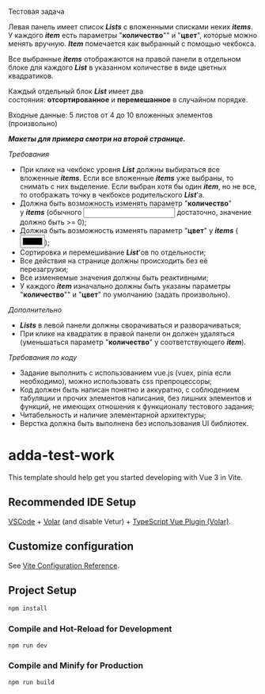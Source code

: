 Тестовая задача

Левая панель имеет список **_Lists_** с вложенными списками неких **_items_**. У каждого **_item_** есть параметры "**количество**"" и "**цвет**", которые можно менять вручную. **_Item_** помечается как выбранный с помощью чекбокса.

Все выбранные **_items_** отображаются на правой панели в отдельном блоке для каждого **_List_** в указанном количестве в виде цветных квадратиков.

Каждый отдельный блок **_List_** имеет два состояния: **отсортированное** и **перемешанное** в случайном порядке.

Входные данные: 5 листов от 4 до 10 вложенных элементов (произвольно)

**_Макеты для примера смотри на второй странице._**

_Требования_

*   При клике на чекбокс уровня **_List_** должны выбираться все вложенные **_items_**. Если все вложенные **_items_** уже выбраны, то снимать с них выделение. Если выбран хотя бы один **_item_**, но не все, то отображать точку в чекбоксе родительского **_List_**'a.
*   Должна быть возможность изменять параметр "**количество**" у **_items_** (обычного <input> достаточно, значение должно быть >= 0);
*   Должна быть возможность изменять параметр "**цвет**" у **_items_** (<input type="color">);
*   Сортировка и перемешивание **_List_**'ов по отдельности;
*   Все действия на странице должны происходить без её перезагрузки;
*   Все изменяемые значения должны быть реактивными;
*   У каждого **_item_** изначально должны быть указаны параметры "**количество**"" и "**цвет**" по умолчанию (задать произвольно).

_Дополнительно_

*   **_Lists_** в левой панели должны сворачиваться и разворачиваться;
*   При клике на квадратик в правой панели он должен удаляться (уменьшаться параметр "**количество**" у соответствующего **_item_**).

_Требования по коду_

*   Задание выполнить с использованием vue.js (vuex, pinia если необходимо), можно использовать css препроцессоры;
*   Код должен быть написан понятно и аккуратно, с соблюдением табуляции и прочих элементов написания, без лишних элементов и функций, не имеющих отношения к функционалу тестового задания;
*   Читабельность и наличие элементарной архитектуры;
*   Верстка должна быть выполнена без использования UI библиотек.

# adda-test-work

This template should help get you started developing with Vue 3 in Vite.

## Recommended IDE Setup

[VSCode](https://code.visualstudio.com/) + [Volar](https://marketplace.visualstudio.com/items?itemName=Vue.volar) (and disable Vetur) + [TypeScript Vue Plugin (Volar)](https://marketplace.visualstudio.com/items?itemName=Vue.vscode-typescript-vue-plugin).

## Customize configuration

See [Vite Configuration Reference](https://vitejs.dev/config/).

## Project Setup

```sh
npm install
```

### Compile and Hot-Reload for Development

```sh
npm run dev
```

### Compile and Minify for Production

```sh
npm run build
```
